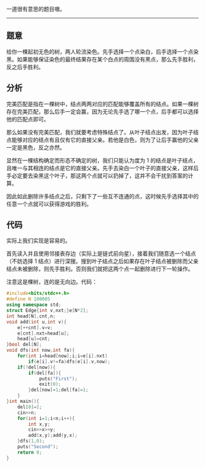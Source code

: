 一道很有意思的题目嗷。

----------

## 题意

给你一棵起初无色的树，两人轮流染色。先手选择一个点染白，后手选择一个点染黑。如果能够保证染色的最终结果存在某个白点的周围没有黑点，那么先手胜利，反之后手胜利。

## 分析

完美匹配是指在一棵树中，结点两两对应的匹配能够覆盖所有的结点。如果一棵树存在完美匹配，那么后手一定会赢，因为无论先手选了哪一个点，后手都可以选择他的匹配点即可。

那么如果没有完美匹配，我们就要考虑特殊结点了。从叶子结点出发，因为叶子结点能够对应的结点有且仅有它的直接父亲。若他是白色，则为了让后手赢他的父亲一定是黑色，反之亦然。

显然在一棵结构确定而形态不确定的树，我们只能认为度为 $1$ 的结点是叶子结点，且唯一与其相连的结点是它的直接父亲。先手去染白一个叶子的直接父亲，这样后手必定要去染黑这个叶子，那这两个点就可以扔掉了，这并不会干扰到答案的计算。

因此如此删除许多结点之后，只剩下了一些互不连通的点，这时候先手选择其中的任意一个点就可以获得游戏的胜利。

## 代码

实际上我们实现是容易的。

首先读入并且使用邻接表存边（实际上是链式前向星），接着我们随意选一个结点（不妨选择 $1$ 结点）进行深搜。搜到叶子结点之后如果存在叶子结点被删除而父亲结点未被删除，则先手胜利。否则我们就把这两个点一起删除进行下一轮操作。

注意这是棵树，连的是无向边。代码：

```cpp
#include<bits/stdc++.h>
#define N 100005
using namespace std;
struct Edge{int v,nxt;}e[N*2];
int head[N],cnt,n;
void add(int u,int v){
	e[++cnt].v=v;
	e[cnt].nxt=head[u];
	head[u]=cnt;
}bool del[N];
void dfs(int now,int fa){
    for(int i=head[now];i;i=e[i].nxt)
        if(e[i].v!=fa)dfs(e[i].v,now);
    if(!del[now]){
        if(del[fa]){
            puts("First");
            exit(0);
        }del[now]=1;del[fa]=1;
    }
}int main(){
    del[0]=1;
    cin>>n;
    for(int i=1;i<n;i++){
    	int x,y;
    	cin>>x>>y;
    	add(x,y);add(y,x);
	}dfs(1,0);
    puts("Second");
    return 0;
}
```